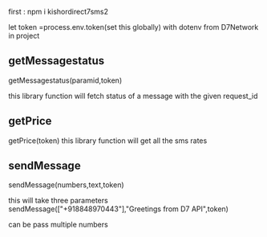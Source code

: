 first :  npm i kishordirect7sms2

let token =process.env.token(set this globally) with dotenv from D7Network in project


getMessagestatus
-----------------

getMessagestatus(paramid,token)


this library function will fetch status of a message with the given request_id




getPrice
-----------

getPrice(token)
this library function will get all the sms rates 



sendMessage
--------------

sendMessage(numbers,text,token)

this will take three parameters 
sendMessage(["+918848970443"],"Greetings from D7 API",token)

can be pass multiple numbers 
